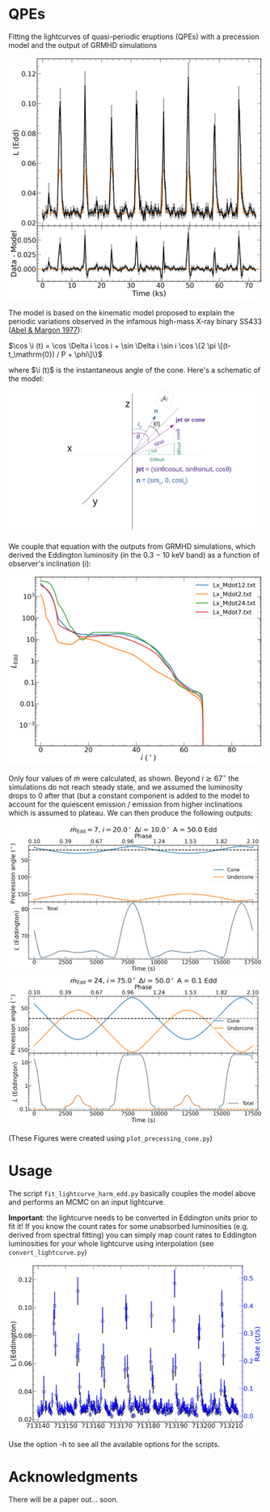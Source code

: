 # QPEs
Fitting the lightcurves of quasi-periodic eruptions (QPEs) with a precession model and the output of GRMHD simulations 

![](plots/mcmc_mean.png)

The model is based on the kinematic model proposed to explain the periodic variations observed in the infamous high-mass X-ray binary SS433 ([Abel & Margon 1977](https://ui.adsabs.harvard.edu/abs/1979Natur.279..701A)):

$\cos \i (t) = \cos \Delta i \cos i + \sin \Delta i \sin i \cos \{2 \pi \[(t-t_\mathrm{0}) / P + \phi\]\}$

where $\i (t)$ is the instantaneous angle of the cone. Here's a schematic of the model:

![](plots/cartoon.png)


We couple that equation with the outputs from GRMHD simulations, which derived the Eddington luminosity (in the 0.3 $-$ 10 keV band) as a function of observer's inclination ($i$):



![](plots/mdot_laws.png)

Only four values of $\dot{m}$ were calculated, as shown. Beyond $i\gtrsim67^\circ$ the simulations do not reach steady state, and we assumed the luminosity drops to 0 after that (but a constant component is added to the model to account for the quiescent emission / emission from higher inclinations which is assumed to plateau. We can then produce the following outputs:


![](plots/i20_dincl10_m7.png) 
![](plots/i75_dincl50_m24.png)

(These Figures were created using ```plot_precessing_cone.py```)
# Usage
The script ```fit_lightcurve_harm_edd.py``` basically couples the model above and performs an MCMC on an input lightcurve.

**Important**: the lightcurve needs to be converted in Eddington units prior to fit it! If you know the count rates for some unabsorbed luminosities (e.g. derived from spectral fitting) you can simply map count rates to Eddington luminosities for your whole lightcurve using interpolation (see ```convert_lightcurve.py```)

![](plots/ERO-QPE2_converted.png)

Use the option -h to see all the available options for the scripts. 

# Acknowledgments
There will be a paper out... soon.
